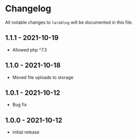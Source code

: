 # Changelog

All notable changes to `larablog` will be documented in this file.

## 1.1.1 - 2021-10-19

- Allowed php ^7.3

## 1.1.0 - 2021-10-18

- Moved file uploads to storage

## 1.0.1 - 2021-10-12

- Bug fix

## 1.0.0 - 2021-10-12

- initial release



